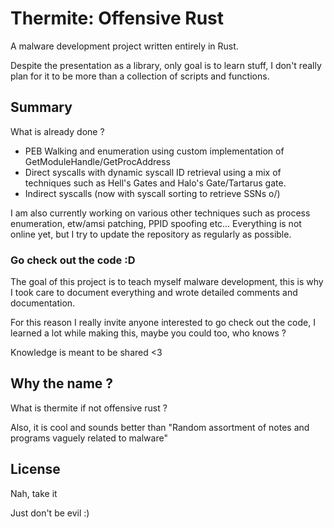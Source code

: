 # Thermite: Offensive Rust

A malware development project written entirely in Rust.

Despite the presentation as a library, only goal is to learn stuff, I don't really plan for it to be more than a collection of scripts and functions. 

## Summary

What is already done ?

* PEB Walking and enumeration using custom implementation of GetModuleHandle/GetProcAddress
* Direct syscalls with dynamic syscall ID retrieval using a mix of techniques such as Hell's Gates and Halo's Gate/Tartarus gate.
* Indirect syscalls (now with syscall sorting to retrieve SSNs o/)

I am also currently working on various other techniques such as process enumeration, etw/amsi patching, PPID spoofing etc… Everything is not online yet, but I try to update the repository as regularly as possible.

### Go check out the code :D

The goal of this project is to teach myself malware development, this is why I took care to document everything and wrote detailed comments and documentation.

For this reason I really invite anyone interested to go check out the code, I learned a lot while making this, maybe you could too, who knows ?

Knowledge is meant to be shared <3

## Why the name ?

What is thermite if not offensive rust ?

Also, it is cool and sounds better than "Random assortment of notes and programs vaguely related to malware"

## License

Nah, take it

Just don't be evil :)
